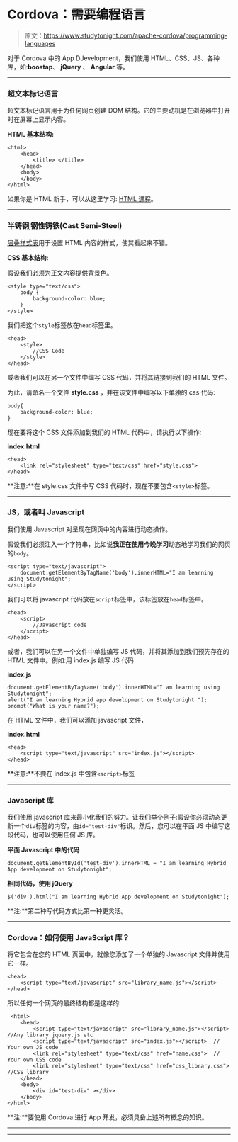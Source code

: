 # Cordova：需要编程语言

> 原文：<https://www.studytonight.com/apache-cordova/programming-languages>

对于 Cordova 中的 App DJevelopment，我们使用 HTML、CSS、JS、各种库，如:**boostap**、 **jQuery** 、 **Angular** 等。

* * *

### 超文本标记语言

超文本标记语言用于为任何网页创建 DOM 结构。它的主要动机是在浏览器中打开时在屏幕上显示内容。

**HTML 基本结构:**

```
<html>
    <head>
        <title> </title>
    </head>
    <body>
    </body>							
</html>
```

如果你是 HTML 新手，可以从这里学习: [HTML 课程](http://www.studytonight.com/code/html/)。

* * *

### 半铸钢ˌ钢性铸铁(Cast Semi-Steel)

[层叠样式表](/cascading-style-sheet)用于设置 HTML 内容的样式，使其看起来不错。

**CSS 基本结构:**

假设我们必须为正文内容提供背景色。

```
<style type="text/css">
    body {
        background-color: blue;
    }
</style> 
```

我们把这个`style`标签放在`head`标签里。

```
<head>
    <style>
        //CSS Code
    </style>
</head> 
```

或者我们可以在另一个文件中编写 CSS 代码，并将其链接到我们的 HTML 文件。

为此，请命名一个文件 **style.css** ，并在该文件中编写以下单独的 css 代码:

```
body{
    background-color: blue;
} 
```

现在要将这个 CSS 文件添加到我们的 HTML 代码中，请执行以下操作:

**index.html**

```
<head>
    <link rel="stylesheet" type="text/css" href="style.css">
</head> 
```

**注意:**在 style.css 文件中写 CSS 代码时，现在不要包含`<style>`标签。

* * *

### JS，或者叫 Javascript

我们使用 Javascript 对呈现在网页中的内容进行动态操作。

假设我们必须注入一个字符串，比如说**我正在使用今晚学习**动态地学习我们的网页的`body`。

```
<script type="text/javascript">
    document.getElementByTagName('body').innerHTML="I am learning using Studytonight";
</script> 
```

我们可以将 javascript 代码放在`script`标签中，该标签放在`head`标签中。

```
<head>
    <script>
        //Javascript code
    </script>
</head> 
```

或者，我们可以在另一个文件中单独编写 JS 代码，并将其添加到我们预先存在的 HTML 文件中。例如:用 index.js 编写 JS 代码

**index.js**

```
document.getElementByTagName('body').innerHTML="I am learning using Studytonight";
alert("I am learning Hybrid app development on Studytonight ");
prompt("What is your name?"); 
```

在 HTML 文件中，我们可以添加 javascript 文件，

**index.html**

```
<head>
    <script type="text/javascript" src="index.js"></script>
</head> 
```

**注意:**不要在 index.js 中包含`<script>`标签

* * *

### Javascript 库

我们使用 javascript 库来最小化我们的努力。让我们举个例子:假设你必须动态更新一个`div`标签的内容，由`id="test-div"`标识。然后，您可以在平面 JS 中编写这段代码，也可以使用任何 JS 库。

**平面 Javascript 中的代码**

```
document.getElementById('test-div').innerHTML = "I am learning Hybrid App development on Studytonight"; 
```

**相同代码，使用 jQuery**

```
$('div').html("I am learning Hybrid App development on Studytonight"); 
```

**注:**第二种写代码方式比第一种更灵活。

* * *

### Cordova：如何使用 JavaScript 库？

将它包含在您的 HTML 页面中，就像您添加了一个单独的 Javascript 文件并使用它一样。

```
<head>
    <script type="text/javascript" src="library_name.js"></script>
</head> 
```

所以任何一个网页的最终结构都是这样的:

```
 <html>
    <head>
        <script type="text/javascript" src="library_name.js"></script>   //Any library jquery.js etc
        <script type="text/javascript" src="index.js"></script>	 // Your own JS code 
        <link rel="stylesheet" type="text/css" href="name.css">  // Your own CSS code
        <link rel="stylesheet" type="text/css" href="css_library.css">  //CSS library  
    </head>
    <body>
        <div id="test-div" ></div>
    </body>
</html> 
```

**注:**要使用 Cordova 进行 App 开发，必须具备上述所有概念的知识。

* * *

* * *